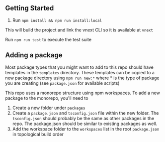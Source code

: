## Getting Started

1. Run `npm install && npm run install:local`

This will build the project and link the vnext CLI so it is available at `vnext`

Run `npm run test` to execute the test suite

## Adding a package

Most package types that you might want to add to this repo should have templates in the `templates` directory.
These templates can be copied to a new package directory using `npm run new:*` where \* is the type of package you are creating (see `package.json` for available scripts)

This repo uses a monorepo structure using npm workspaces. To add a new package to the monorepo, you'll need to

1. Create a new folder under `packages`
2. Create a `package.json` and `tsconfig.json` file within the new folder. The `tsconfig.json` should probably be the same as other packages in the repo. The package.json should be similar to existing packages as well.
3. Add the workspace folder to the `workspaces` list in the root `package.json` in topological build order
